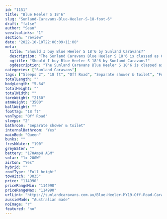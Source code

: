 ```yaml
---
id: "1151"
title: "Blue Heeler S 18'6"
slug: "Sunland-Caravans-Blue-Heeler-S-18-foot-6"
draft: "false"
author: "Sean"
seealsolinks: "1"
section: "review"
date: "2022-10-10T22:00:09+11:00"
meta:
  title: "Should I buy Blue Heeler S 18'6 by Sunland Caravans?"
  description: "The Sunland Caravans Blue Heeler S 18'6 is classed as Off Road, and sleeps 2 people. It is Australian made and comes in at 18 ft. It generally has Separate shower & toilet."
  ogtitle: "Should I buy Blue Heeler S 18'6 by Sunland Caravans?"
  ogdescription: "The Sunland Caravans Blue Heeler S 18'6 is classed as Off Road, and sleeps 2 people. It is Australian made and comes in at 18 ft. It generally has Separate shower & toilet."
categories: ["Sunland Caravans"]
tags: ["Sleeps 2", "18 ft", "Off Road", "Separate shower & toilet", "Full height", "Over 100k", "Australian made"]
totalLength: ""
bodyLength: "5.64"
totalHeight: ""
totalWidth: ""
tareWeight: "2150"
atmWeight: "3500"
ballWeight: ""
footTag: "18 ft"
vanType: "Off Road"
sleeps: "2"
bathroom: "Separate shower & toilet"
internalBathroom: "Yes"
mainBed: "Queen"
bunks: ""
freshWater: "190"
greyWater: ""
battery: "170AmpH AGM"
solar: "1x 200W"
airCon: "Yes"
hybrid: ""
roofType: "Full height"
towHitch: "DO35"
price: "114990"
priceRangeMin: "114990"
priceRangeMax: "114990"
urlLink: "https://sunlandcaravans.com.au/Blue-Heeler-MY19-Off-Road-Caravan"
aussieMade: "Australian made"
noImage: "r"
featured: "no"
---
```

